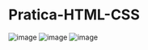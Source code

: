 # Pratica-HTML-CSS
![image](https://user-images.githubusercontent.com/91507393/187806178-92b60671-89c1-4f7a-ae0d-8eedeeade759.png)
![image](https://user-images.githubusercontent.com/91507393/187806221-d8fd37ec-d49c-4aa4-b647-a2a39f11e67d.png)
![image](https://user-images.githubusercontent.com/91507393/187806239-72842335-28c6-4386-b3c9-07a5d14d8bd5.png)


